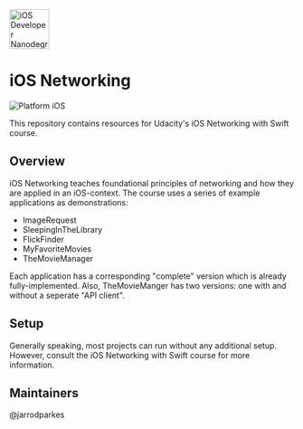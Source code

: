 <img src="https://s3-us-west-1.amazonaws.com/udacity-content/degrees/catalog-images/nd003.png" alt="iOS Developer Nanodegree logo" height="70" >

# iOS Networking

![Platform iOS](https://img.shields.io/badge/nanodegree-iOS-blue.svg)

This repository contains resources for Udacity's iOS Networking with Swift course.

## Overview

iOS Networking teaches foundational principles of networking and how they are applied in an iOS-context. The course uses a series of example applications as demonstrations:

- ImageRequest
- SleepingInTheLibrary
- FlickFinder
- MyFavoriteMovies
- TheMovieManager

Each application has a corresponding "complete" version which is already fully-implemented. Also, TheMovieManger has two versions: one with and without a seperate "API client".

## Setup

Generally speaking, most projects can run without any additional setup. However, consult the iOS Networking with Swift course for more information.

## Maintainers

@jarrodparkes
